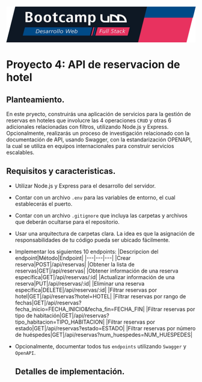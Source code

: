 ![Banner](banner.png)
# Proyecto 4: API de reservacion de hotel
## Planteamiento.
En este pryecto, construirás una aplicación de servicios para la gestión de reservas en hoteles que involucre las 4 operaciones `CRUD` y otras 6 adicionales relacionadas con filtros, utilizando Node.js y Express.  Opcionalmente, realizarás un proceso de investigación relacionado con la documentación de API, usando Swagger, con la estandarización OPENAPI, la cual se utiliza en equipos internacionales para construir servicios escalables.
## Requisitos y caracteristicas.
- Utilizar Node.js y Express para el desarrollo del servidor.
- Contar con un archivo `.env` para las variables de entorno, el cual establecerás el puerto.
- Contar con un archivo `.gitignore` que incluya las carpetas y archivos que deberán ocultarse para el repositorio.
- Usar una arquitectura de carpetas clara. La idea es que la asignación de responsabilidades de tu código pueda ser ubicado fácilmente.
- Implementar los siguientes 10 endpoints:
  |Descripcion del endpoint|Método|Endpoint|
  |---|---|---|
  |Crear reserva|POST|/api/reservas|
  |Obtener la lista de reservas|GET|/api/reservas|
  |Obtener información de una reserva específica|GET|/api/reservas/:id|
  |Actualizar información de una reserva|PUT|/api/reservas/:id|
  |Eliminar una reserva específica|DELETE|/api/reservas/:id|
  |Filtrar reservas por hotel|GET|/api/reservas?hotel=HOTEL|
  |Filtrar reservas por rango de fechas|GET|/api/reservas?fecha_inicio=FECHA_INICIO&fecha_fin=FECHA_FIN|
  |Filtrar reservas por tipo de habitación|GET|/api/reservas?tipo_habitacion=TIPO_HABITACION|
  |Filtrar reservas por estado|GET|/api/reservas?estado=ESTADO|
  |Filtrar reservas por número de huéspedes|GET|/api/reservas?num_huespedes=NUM_HUESPEDES|
  

- Opcionalmente, documentar todos tus `endpoints` utilizando `Swagger` y `OpenAPI`.
  ## Detalles de implementación.
